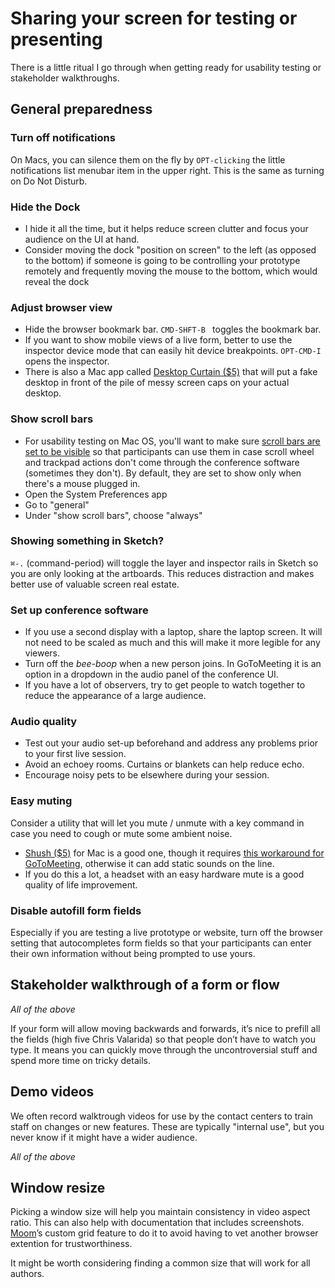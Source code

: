 # Sharing your screen for testing or presenting

There is a little ritual I go through when getting ready for usability testing or stakeholder walkthroughs. 

## General preparedness

### Turn off notifications 
On Macs, you can silence them on the fly by `OPT-clicking` the little notifications list menubar item in the upper right. This is the same as turning on Do Not Disturb.

### Hide the Dock
- I hide it all the time, but it helps reduce screen clutter and focus your audience on the UI at hand.
- Consider moving the dock "position on screen" to the left (as opposed to the bottom) if someone is going to be controlling your prototype remotely and frequently moving the mouse to the bottom, which would reveal the dock

### Adjust browser view
- Hide the browser bookmark bar. `CMD-SHFT-B `  toggles the bookmark bar.
- If you want to show mobile views of a live form, better to use the inspector device mode that can easily hit device breakpoints. `OPT-CMD-I` opens the inspector.
- There is also a Mac app called [Desktop Curtain ($5)](https://manytricks.com/desktopcurtain/) that will put a fake desktop in front of the pile of messy screen caps on your actual desktop.

### Show scroll bars
- For usability testing on Mac OS, you'll want to make sure [scroll bars are set to be visible](https://heresthethingblog.com/2015/03/10/mac-tip-macs-scroll-bars/) so that participants can use them in case scroll wheel and trackpad actions don't come through the conference software (sometimes they don't). By default, they are set to show only when there's a mouse plugged in.
- Open the System Preferences app
- Go to "general"
- Under "show scroll bars", choose "always"

### Showing something in Sketch?
`⌘-.` (command-period) will toggle the layer and inspector rails in Sketch so you are only looking at the artboards. This reduces distraction and makes better use of valuable screen real estate.

### Set up conference software
- If you use a second display with a laptop, share the laptop screen. It will not need to be scaled as much and this will make it more legible for any viewers.
- Turn off the _bee-boop_ when a new person joins. In GoToMeeting it is an option in a dropdown in the audio panel of the conference UI.
- If you have a lot of observers, try to get people to watch together to reduce the appearance of a large audience.

### Audio quality
- Test out your audio set-up beforehand and address any problems prior to your first live session. 
- Avoid an echoey rooms. Curtains or blankets can help reduce echo.
- Encourage noisy pets to be elsewhere during your session.

### Easy muting
Consider a utility that will let you mute / unmute with a key command in case you need to cough or mute some ambient noise. 

- [Shush ($5)](http://mizage.com/shush/) for Mac is a good one, though it requires [this workaround for GoToMeeting](https://mizage.clarify-it.com/d/g9hh9m), otherwise it can add static sounds on the line.
- If you do this a lot, a headset with an easy hardware mute is a good quality of life improvement.


### Disable autofill form fields
Especially if you are testing a live prototype or website, turn off the browser setting that autocompletes form fields so that your participants can enter their own information without being prompted to use yours.

## Stakeholder walkthrough of a form or flow

*All of the above*

If your form will allow moving backwards and forwards, it’s nice to prefill all the fields (high five Chris Valarida) so that people don’t have to watch you type. It means you can quickly move through the uncontroversial stuff and spend more time on tricky details.

## Demo videos
We often record walktrough videos for use by the contact centers to train staff on changes or new features. These are typically "internal use", but you never know if it might have a wider audience. 

*All of the above*

## Window resize
Picking a window size will help you maintain consistency in video aspect ratio. This can also help with documentation that includes screenshots. [Moom](https://manytricks.com/moom/)’s custom grid feature to do it to avoid having to vet another browser extention for trustworthiness.

It might be worth considering finding a common size that will work for all authors.

